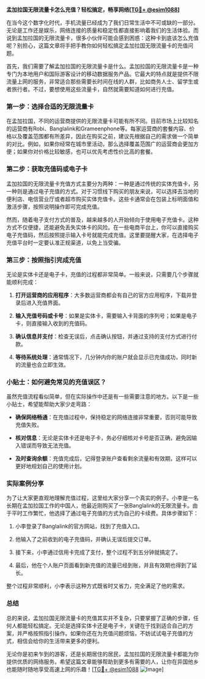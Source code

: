 **孟加拉国无限流量卡怎么充值？轻松搞定，畅享网络[[TG💪+ @esim1088](https://t.me/s/esim1088)]**

在当今这个数字化时代，手机流量已经成为了我们日常生活中不可或缺的一部分。无论是工作还是娱乐，网络连接的质量和稳定性都直接影响着我们的生活体验。而说到孟加拉国的无限流量卡，很多小伙伴可能会感到困惑：这种卡到底该怎么充值呢？别担心，这篇文章将手把手教你如何轻松搞定孟加拉国无限流量卡的充值问题。

首先，我们需要了解孟加拉国的无限流量卡是什么。孟加拉国的无限流量卡是一种专门为本地用户和国际游客设计的移动数据服务产品。它最大的特点就是提供不限流量上网的服务，非常适合那些需要长时间在线的人群，比如商务人士、留学生或者旅行者。不过，要想使用这些流量卡，自然就需要知道如何进行充值。

### 第一步：选择合适的无限流量卡

在孟加拉国，不同的运营商提供的无限流量卡可能有所不同。目前市场上比较知名的运营商有Robi、Banglalink和Grameenphone等。每家运营商的套餐内容、价格以及覆盖范围都有所差异，因此在购买之前，建议先根据自己的需求做一个简单的对比。例如，如果你经常在城市里活动，那么选择覆盖范围广的运营商会更加方便；如果你对价格比较敏感，也可以优先考虑性价比高的套餐。

### 第二步：获取充值码或电子卡

孟加拉国的无限流量卡充值方式主要分为两种：一种是通过传统的实体充值卡，另一种则是通过电子充值的方式。对于习惯线下购买的朋友来说，可以选择去当地的便利店、电信营业厅或者超市购买实体充值卡。这些卡通常会在包装上标明面值和激活步骤，按照说明操作即可完成充值。

然而，随着电子支付方式的普及，越来越多的人开始倾向于使用电子充值卡。这种方式不仅便捷，还能避免丢失实体卡的风险。在一些电商平台上，你可以直接购买电子充值码，然后按照提示输入卡号就能完成充值。这里要提醒大家，在选择电子充值平台时一定要认准正规渠道，以免上当受骗。

### 第三步：按照指引完成充值

无论是实体卡还是电子卡，充值的过程都非常简单。一般来说，只需要几个步骤就能顺利完成：

1. **打开运营商的应用程序**：大多数运营商都会有自己的官方应用程序，下载并登录后进入充值界面。
   
2. **输入充值号码或卡号**：如果是实体卡，需要输入卡背面的序列号；如果是电子卡，则直接输入收到的充值码。

3. **确认信息并支付**：检查无误后，点击确认按钮，并通过支持的支付方式进行付款。

4. **等待系统处理**：通常情况下，几分钟内你的账户就会显示已充值成功，同时新的流量也会立即生效。

### 小贴士：如何避免常见的充值误区？

虽然充值流程看似简单，但在实际操作中还是有一些需要注意的地方。以下是一些小贴士，希望能帮助大家少走弯路：

- **确保网络畅通**：在充值过程中，保持稳定的网络连接非常重要，否则可能导致充值失败。
  
- **核对信息**：无论是实体卡还是电子卡，务必仔细核对卡号是否正确，避免因输入错误而导致无法充值。

- **及时查询余额**：充值完成后，记得登录账户查看剩余流量和有效期，这样可以更好地规划自己的使用计划。

### 实际案例分享

为了让大家更直观地理解充值过程，这里给大家分享一个真实的例子。小李是一名长期在孟加拉国工作的中国人，他最近刚购买了一张Banglalink的无限流量卡。由于平时工作繁忙，他选择了通过电子充值的方式为自己的卡续费。具体步骤如下：

1. 小李登录了Banglalink的官方网站，找到了充值入口。
   
2. 他输入了之前收到的电子充值码，并确认无误后提交订单。

3. 接下来，小李通过信用卡完成了支付，整个过程不到五分钟就搞定了。

4. 最后，他在个人账户页面看到新充值的流量已经到账，并且有效期也得到了延长。

整个过程非常顺利，小李表示这种方式既省时又省力，完全满足了他的需求。

### 总结

总的来说，孟加拉国无限流量卡的充值其实并不复杂，只要掌握了正确的步骤，任何人都能轻松搞定。无论是选择实体卡还是电子卡，关键在于找到适合自己的方案，并严格按照指引操作。如果你还在为充值问题烦恼，不妨试试电子充值的方式，相信会给你的生活带来更多的便利。

无论你是初来乍到的游客，还是长期居住的居民，孟加拉国的无限流量卡都能为你提供优质的网络服务。希望这篇文章能够帮助到更多有需要的人，让你在异国他乡也能随时随地享受高速上网的乐趣！[[TG💪+ @esim1088](https://t.me/s/esim1088) ![Image](https://i.postimg.cc/4NQfJmqS/Snipaste-2025-05-13-00-14-12.png)]